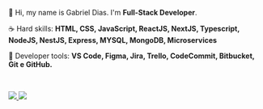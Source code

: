 <p align="left"> 
 🖖 Hi, my name is Gabriel Dias. I'm <strong>Full-Stack Developer</strong>.
</p>

<p align="left">
 ☕ Hard skills: <strong>HTML, CSS, JavaScript, ReactJS, NextJS, Typescript, NodeJS, NestJS, Express, MYSQL, MongoDB, Microservices</strong>
</p>

<p align="left">
  💼 Developer tools: <strong>VS Code, Figma, Jira, Trello, CodeCommit, Bitbucket, Git e GitHub.</strong>
</p>


<br>

<p align="left">
  <a href="https://www.instagram.com/ei.dias/" alt="Instagram">
    <img src="https://img.shields.io/badge/-Instagram-6610F2?style=for-the-badge&logo=Instagram&logoColor=FFFFFF&link=https://www.instagram.com/ei.dias"/>
  </a>
  
  <a href="https://www.linkedin.com/in/gabriel-dias-260857207/" alt="Linkedin">
    <img src="https://img.shields.io/badge/-Linkedin-6610F2?style=for-the-badge&logo=Linkedin&logoColor=FFFFFF&link=https://www.linkedin.com/in/gabriel-dias-260857207/"/>
  </a>
</p>
